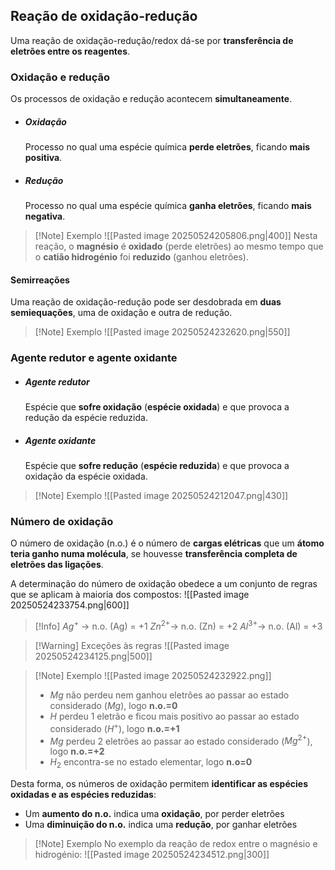 ## Reação de oxidação-redução
Uma reação de oxidação-redução/redox dá-se por **transferência de eletrões entre os reagentes**.
### Oxidação e redução
Os processos de oxidação e redução acontecem **simultaneamente**.
- ##### Oxidação
	Processo no qual uma espécie química **perde eletrões**, ficando **mais positiva**.
- ##### Redução
	Processo no qual uma espécie química **ganha eletrões**, ficando **mais negativa**.

>[!Note] Exemplo
>![[Pasted image 20250524205806.png|400]]
>Nesta reação, o **magnésio** é **oxidado** (perde eletrões) ao mesmo tempo que o **catião hidrogénio** foi **reduzido** (ganhou eletrões).

#### Semirreações
Uma reação de oxidação-redução pode ser desdobrada em **duas semiequações**, uma de oxidação e outra de redução.
>[!Note] Exemplo
>![[Pasted image 20250524232620.png|550]]
### Agente redutor e agente oxidante
- ##### Agente redutor
	Espécie que **sofre oxidação** (**espécie oxidada**) e que provoca a redução da espécie reduzida.
- ##### Agente oxidante
	Espécie que **sofre redução** (**espécie reduzida**) e que provoca a oxidação da espécie oxidada.

>[!Note] Exemplo
>![[Pasted image 20250524212047.png|430]]

### Número de oxidação
O número de oxidação (n.o.) é o número de **cargas elétricas** que um **átomo teria ganho numa molécula**, se houvesse **transferência completa de eletrões das ligações**.

A determinação do número de oxidação obedece a um conjunto de regras que se aplicam à maioria dos compostos:
![[Pasted image 20250524233754.png|600]]
>[!Info]
>$Ag^+$ $\rightarrow$ n.o. (Ag) = +1
>$Zn^{2+} \rightarrow$ n.o. (Zn) = +2
>$Al^{3+} \rightarrow$ n.o. (Al) = +3


>[!Warning] Exceções às regras
>![[Pasted image 20250524234125.png|500]]

>[!Note] Exemplo
>![[Pasted image 20250524232922.png]]
>- $Mg$ não perdeu nem ganhou eletrões ao passar ao estado considerado ($Mg$), logo **n.o.=0**
>- $H$ perdeu 1 eletrão e ficou mais positivo ao passar ao estado considerado ($H^+$), logo **n.o.=+1**
>- $Mg$ perdeu 2 eletrões ao passar ao estado considerado ($Mg^{2+}$), logo **n.o.=+2**
>- $H_2$ encontra-se no estado elementar, logo **n.o=0**

Desta forma, os números de oxidação permitem **identificar as espécies oxidadas e as espécies reduzidas**:
- Um **aumento do n.o.** indica uma **oxidação**, por perder eletrões
- Uma **diminuição do n.o.** indica uma **redução**, por ganhar eletrões

>[!Note] Exemplo
>No exemplo da reação de redox entre o magnésio e hidrogénio:
>![[Pasted image 20250524234512.png|300]]